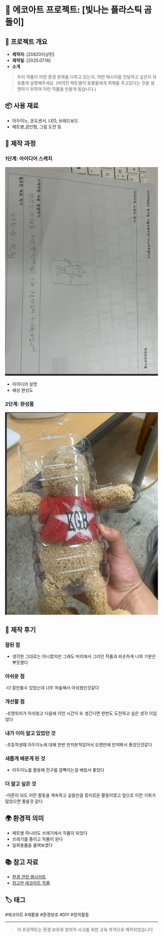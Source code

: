 # 🌱 에코아트 프로젝트: [빛나는 플라스틱 곰돌이]

## 📖 프로젝트 개요
- **제작자**: [20820이상민]
- **제작일**: [2025.07.16]
- **소개**
> 우리 작품이 어떤 환경 문제를 다루고 있는지, 어떤 메시지를 전달하고 싶은지 자유롭게 설명해주세요.
> (버려진 페트병이 동물들에게 피해를 주고있다는 것을 설명하기 위하여 이런 작품을 만들게 됬습니다.)

## 📦 사용 재료
- 아두이노, 온도센서, LED, 브레드보드
- 페트병,곰인형, 그림 도안 등

## 🔧 제작 과정

### 1단계: 아이디어 스케치
![스케치 이미지](yye3e5.png)
- 아이디어 설명
- 예상 완성도

### 2단계: 완성품
![완성품 1](final.png)

## 💭 제작 후기
### 잘된 점
- 생각한 그대로는 아니였지만 그래도 머리에서 그리던 작품과 비슷하게 나와 기분은 뿌듯했다


### 아쉬운 점

-더 잘만들수 있었는데 너무 허술해서 아쉬웠던것같다 

### 개선할 점

-조명위치가 아쉬웠고 다음에 이런 시간이 또 생긴다면 한번도 도전하고 싶은 생각 이있었다 

### 내가 이미 알고 있었던 것

-초등학생떄 아두이노에 대해 한번 만저본적있어서 오랜만에 만져봐서 좋았던것같다 

### 새롭게 배운게 된 것

- 아두이노를 활용해 전구를 깜빡이는걸 배웠서 좋았다 

### 더 알고 싶은 것

-어른이 되도 이런 활동을 계속하고 싶을만큼 흥미로운 활동이였고 앞으로 이런 기회가 많았으면 좋을것 같다 

## 🌍 환경적 의미
- 페트병 하나라도 쓰레기에서 작품이 되었다
- 쓰레기를 줄이고 작품이 된다
- 일회용품을 줄여보겠다

## 📚 참고 자료
- [환경 관련 웹사이트](https://www.me.go.kr/home/web/main.do)
- [참고한 에코아트 작품](링크)

## 🏷️ 태그
#에코아트 #재활용 #환경보호 #DIY #창의활동

---

> 이 프로젝트는 환경 보호와 창의적 사고를 위한 교육 목적으로 제작되었습니다
